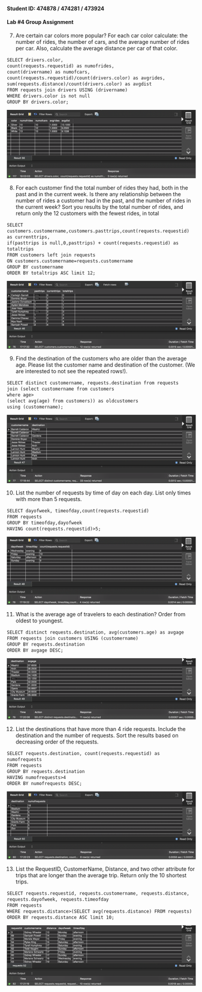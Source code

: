 #### Student ID: 474878 / 474281 / 473924

#### Lab #4 Group Assignment

7)  Are certain car colors more popular? For each car color calculate: the number of rides, the number of cars, and the average number of rides per car. Also, calculate the average distance per car of that color.

```mysql
SELECT drivers.color, 
count(requests.requestid) as numofrides, 
count(drivername) as numofcars,
count(requests.requestid)/count(drivers.color) as avgrides,
sum(requests.distance)/count(drivers.color) as avgdist
FROM requests join drivers USING (drivername)
WHERE drivers.color is not null
GROUP BY drivers.color;
```

<img src="1.06.06_Group_Assignment_4.assets/image-20190917190340234.png" alt="image-20190917190340234" style="zoom:50%;" />

8)  For each customer find the total number of rides they had, both in the past and in the current week. Is there any relationship between the number of rides a customer had in the past, and the number of rides in the current week? Sort you results by the total number of rides, and return only the 12 customers with the fewest rides, in total

```mysql
SELECT customers.customername,customers.pasttrips,count(requests.requestid) as currenttrips,
if(pasttrips is null,0,pasttrips) + count(requests.requestid) as totaltrips
FROM customers left join requests
ON customers.customername=requests.customername
GROUP BY customername
ORDER BY totaltrips ASC limit 12;
```

<img src="1.06.06_Group_Assignment_4.assets/image-20190917171741399.png" alt="image-20190917171741399" style="zoom:50%;" />

9)  Find the destination of the customers who are older than the average age. Please list the customer name and destination of the customer. (We are interested to not see the repeated rows!).

```mysql
SELECT distinct customername, requests.destination from requests
join (select customername from customers
where age>
(select avg(age) from customers)) as oldcustomers
using (customername);
```

![image-20190917171904203](1.06.06_Group_Assignment_4.assets/image-20190917171904203.png)

10)  List the number of requests by time of day on each day. List only times with more than 5 requests.

```mysql
SELECT dayofweek, timeofday,count(requests.requestid)
FROM requests
GROUP BY timeofday,dayofweek
HAVING count(requests.requestid)>5;
```

![image-20190917171945748](1.06.06_Group_Assignment_4.assets/image-20190917171945748.png)

11)  What is the average age of travelers to each destination? Order from oldest to youngest.

```mysql
SELECT distinct requests.destination, avg(customers.age) as avgage
FROM requests join customers USING (customername)
GROUP BY requests.destination
ORDER BY avgage DESC;
```

![image-20190917172014731](1.06.06_Group_Assignment_4.assets/image-20190917172014731.png)

12)  List the destinations that have more than 4 ride requests. Include the destination and the number of requests. Sort the results based on decreasing order of the requests.

```mysql
SELECT requests.destination, count(requests.requestid) as numofrequests
FROM requests
GROUP BY requests.destination 
HAVING numofrequests>4
ORDER BY numofrequests DESC;
```

![image-20190917172039725](1.06.06_Group_Assignment_4.assets/image-20190917172039725.png)

13)  List the RequestID, CustomerName, Distance, and two other attribute for trips that are longer than the average trip. Return only the 10 shortest trips.

```mysql
SELECT requests.requestid, requests.customername, requests.distance, requests.dayofweek, requests.timeofday
FROM requests
WHERE requests.distance>(SELECT avg(requests.distance) FROM requests)
ORDER BY requests.distance ASC limit 10;
```

![image-20190917172141905](1.06.06_Group_Assignment_4.assets/image-20190917172141905.png)